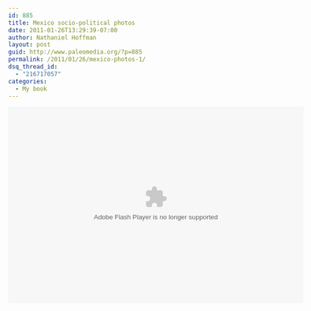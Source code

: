 ```yaml
---
id: 885
title: Mexico socio-political photos
date: 2011-01-26T13:29:39-07:00
author: Nathaniel Hoffman
layout: post
guid: http://www.paleomedia.org/?p=885
permalink: /2011/01/26/mexico-photos-1/
dsq_thread_id:
  - "216717057"
categories:
  - My book
---
```

<embed type="application/x-shockwave-flash" src="http://picasaweb.google.com/s/c/bin/slideshow.swf" width="600" height="400" flashvars="host=picasaweb.google.com&#038;captions=1&#038;hl=en_US&#038;feat=flashalbum&#038;RGB=0x000000&#038;feed=http%3A%2F%2Fpicasaweb.google.com%2Fdata%2Ffeed%2Fapi%2Fuser%2Fnathaniel.hoffman%2Falbumid%2F5566582656849321457%3Falt%3Drss%26kind%3Dphoto%26hl%3Den_US" pluginspage="http://www.macromedia.com/go/getflashplayer">
</embed>